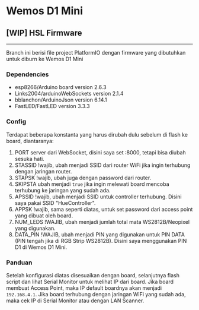 # Wemos D1 Mini

## [WIP] HSL Firmware

---

Branch ini berisi file project PlatformIO dengan firmware yang dibutuhkan untuk diburn ke Wemos D1 Mini

### Dependencies

- esp8266/Arduino board version 2.6.3
- Links2004/arduinoWebSockets version 2.1.4
- bblanchon/ArduinoJson version 6.14.1
- FastLED/FastLED version 3.3.3

### Config

Terdapat beberapa konstanta yang harus dirubah dulu sebelum di flash ke board, diantaranya:

1. PORT server dari WebSocket, disini saya set :8000, tetapi bisa diubah sesuka hati.
2. STASSID !wajib, ubah menjadi SSID dari router WiFi jika ingin terhubung dengan jaringan router.
3. STAPSK !wajib, ubah juga dengan password dari router.
4. SKIPSTA ubah menjadi `true` jika ingin melewati board mencoba terhubung ke jaringan yang sudah ada.
5. APSSID !wajib, ubah menjadi SSID untuk controller terhubung. Disini saya pakai SSID "HueController".
6. APPSK !wajib, sama seperti diatas, untuk set password dari access point yang dibuat oleh board.
7. NUM_LEDS !WAJIB, ubah menjadi jumlah total mata WS2812B/Neopixel yang digunakan.
8. DATA_PIN !WAJIB, ubah menjadi PIN yang digunakan untuk PIN DATA (PIN tengah jika di RGB Strip WS2812B). Disini saya menggunakan PIN D1 di Wemos D1 Mini.

### Panduan

Setelah konfigurasi diatas disesuaikan dengan board, selanjutnya flash script dan lihat Serial Monitor untuk melihat IP dari board.
Jika board membuat Access Point, maka IP default boardnya akan menjadi `192.168.4.1`. Jika board terhubung dengan jaringan WiFi yang sudah ada, maka cek IP di Serial Monitor atau dengan LAN Scanner.
